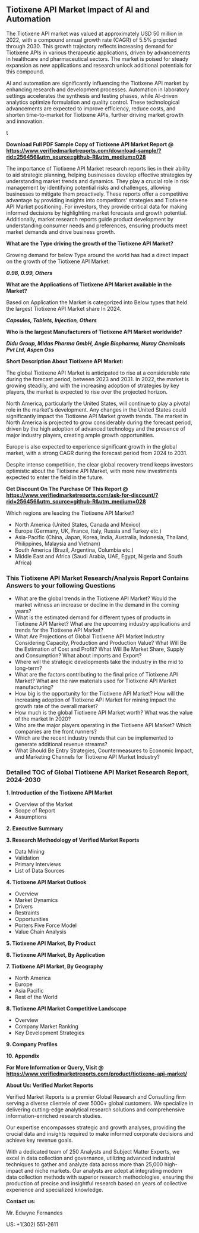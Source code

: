 <h2>Tiotixene API Market Impact of AI and Automation</h2><p>The Tiotixene API market was valued at approximately USD 50 million in 2022, with a compound annual growth rate (CAGR) of 5.5% projected through 2030. This growth trajectory reflects increasing demand for Tiotixene APIs in various therapeutic applications, driven by advancements in healthcare and pharmaceutical sectors. The market is poised for steady expansion as new applications and research unlock additional potentials for this compound.</p><p>AI and automation are significantly influencing the Tiotixene API market by enhancing research and development processes. Automation in laboratory settings accelerates the synthesis and testing phases, while AI-driven analytics optimize formulation and quality control. These technological advancements are expected to improve efficiency, reduce costs, and shorten time-to-market for Tiotixene APIs, further driving market growth and innovation.</p>t</p><p id="" class=""><strong>Download Full PDF Sample Copy of Tiotixene API Market Report @ <a href="https://www.verifiedmarketreports.com/download-sample/?rid=256456&utm_source=github-R&utm_medium=028" target="_blank">https://www.verifiedmarketreports.com/download-sample/?rid=256456&utm_source=github-R&utm_medium=028</a></strong></p><p>The importance of&nbsp;Tiotixene API Market research reports lies in their ability to aid strategic planning, helping businesses develop effective strategies by understanding market trends and dynamics. They play a crucial role in risk management by identifying potential risks and challenges, allowing businesses to mitigate them proactively. These reports offer a competitive advantage by providing insights into competitors' strategies and Tiotixene API Market positioning. For investors, they provide critical data for making informed decisions by highlighting market forecasts and growth potential. Additionally, market research reports guide product development by understanding consumer needs and preferences, ensuring products meet market demands and drive business growth.</p><p><strong>What are the&nbsp;Type driving the growth of the Tiotixene API Market?</strong></p><p id="" class="">Growing demand for below Type around the world has had a direct impact on the growth of the Tiotixene API Market:</p><em><strong>0.98, 0.99, Others</strong></em></p><strong>What are the&nbsp;Applications&nbsp;of Tiotixene API Market available in the Market?</strong></p><p id="" class="">Based on Application the Market is categorized into Below types that held the largest Tiotixene API Market share In 2024.</p><em><strong>Capsules, Tablets, Injection, Others</strong></em></p><strong>Who is the largest Manufacturers of Tiotixene API Market worldwide?</strong></p><p><em><strong>Didu Group, Midas Pharma GmbH, Angle Biopharma, Nuray Chemicals Pvt Ltd, Aspen Oss</strong></em></p><p id="" class=""><strong>Short Description About Tiotixene API Market:</strong></p><p>The global Tiotixene API Market is anticipated to rise at a considerable rate during the forecast period, between 2023 and 2031. In 2022, the market is growing steadily, and with the increasing adoption of strategies by key players, the market is expected to rise over the projected horizon.</p><p>North America, particularly the United States, will continue to play a pivotal role in the market's development. Any changes in the United States could significantly impact the Tiotixene API Market growth trends. The market in North America is projected to grow considerably during the forecast period, driven by the high adoption of advanced technology and the presence of major industry players, creating ample growth opportunities.</p><p>Europe is also expected to experience significant growth in the global market, with a strong CAGR during the forecast period from 2024 to 2031.</p><p>Despite intense competition, the clear global recovery trend keeps investors optimistic about the Tiotixene API Market, with more new investments expected to enter the field in the future.</p><p id="" class=""><strong>Get Discount On The Purchase Of This Report @ <a href="https://www.verifiedmarketreports.com/ask-for-discount/?rid=256456&utm_source=github-R&utm_medium=028" target="_blank">https://www.verifiedmarketreports.com/ask-for-discount/?rid=256456&utm_source=github-R&utm_medium=028</a></strong></p>Which regions are leading the Tiotixene API Market?</p><ul><li>North America (United States, Canada and Mexico)</li><li>Europe (Germany, UK, France, Italy, Russia and Turkey etc.)</li><li>Asia-Pacific (China, Japan, Korea, India, Australia, Indonesia, Thailand, Philippines, Malaysia and Vietnam)</li><li>South America (Brazil, Argentina, Columbia etc.)</li><li>Middle East and Africa (Saudi Arabia, UAE, Egypt, Nigeria and South Africa)</li></ul><h3 id="" class="">This Tiotixene API Market Research/Analysis Report Contains Answers to your following Questions</h3><ul><li>What are the global trends in the Tiotixene API Market? Would the market witness an increase or decline in the demand in the coming years?</li><li>What is the estimated demand for different types of products in Tiotixene API Market? What are the upcoming industry applications and trends for the Tiotixene API Market?</li><li>What Are Projections of Global Tiotixene API Market Industry Considering Capacity, Production and Production Value? What Will Be the Estimation of Cost and Profit? What Will Be Market Share, Supply and Consumption? What about imports and Export?</li><li>Where will the strategic developments take the industry in the mid to long-term?</li><li>What are the factors contributing to the final price of Tiotixene API Market? What are the raw materials used for Tiotixene API Market manufacturing?</li><li>How big is the opportunity for the Tiotixene API Market? How will the increasing adoption of Tiotixene API Market for mining impact the growth rate of the overall market?</li><li>How much is the global Tiotixene API Market worth? What was the value of the market In 2020?</li><li>Who are the major players operating in the Tiotixene API Market? Which companies are the front runners?</li><li>Which are the recent industry trends that can be implemented to generate additional revenue streams?</li><li>What Should Be Entry Strategies, Countermeasures to Economic Impact, and Marketing Channels for Tiotixene API Market Industry?</li></ul><h3 id="" class="">Detailed TOC of Global Tiotixene API Market Research Report, 2024-2030</h3><p id="" class=""><strong>1. Introduction of the Tiotixene API Market</strong></p><ul><li>Overview of the Market</li><li>Scope of Report</li><li>Assumptions</li></ul><p id="" class=""><strong>2. Executive Summary</strong></p><p id="" class=""><strong>3. Research Methodology of Verified Market Reports</strong></p><ul><li>Data Mining</li><li>Validation</li><li>Primary Interviews</li><li>List of Data Sources</li></ul><p id="" class=""><strong>4. Tiotixene API Market Outlook</strong></p><ul><li>Overview</li><li>Market Dynamics</li><li>Drivers</li><li>Restraints</li><li>Opportunities</li><li>Porters Five Force Model</li><li>Value Chain Analysis</li></ul><p id="" class=""><strong>5. Tiotixene API Market, By Product</strong></p><p id="" class=""><strong>6. Tiotixene API Market, By Application</strong></p><p id="" class=""><strong>7. Tiotixene API Market, By Geography</strong></p><ul><li>North America</li><li>Europe</li><li>Asia Pacific</li><li>Rest of the World</li></ul><p id="" class=""><strong>8. Tiotixene API Market Competitive Landscape</strong></p><ul><li>Overview</li><li>Company Market Ranking</li><li>Key Development Strategies</li></ul><p id="" class=""><strong>9. Company Profiles</strong></p><p id="" class=""><strong>10. Appendix</strong></p><p id="" class=""><strong>For More Information or Query, Visit @ <a href="https://www.verifiedmarketreports.com/product/tiotixene-api-market/" target="_blank">https://www.verifiedmarketreports.com/product/tiotixene-api-market/</a></strong></p><p id="" class=""><strong>About Us: Verified Market Reports</strong></p><p id="" class="">Verified Market Reports is a premier Global Research and Consulting firm serving a diverse clientele of over 5000+ global customers. We specialize in delivering cutting-edge analytical research solutions and comprehensive information-enriched research studies.</p><p id="" class="">Our expertise encompasses strategic and growth analyses, providing the crucial data and insights required to make informed corporate decisions and achieve key revenue goals.</p><p id="" class="">With a dedicated team of 250 Analysts and Subject Matter Experts, we excel in data collection and governance, utilizing advanced industrial techniques to gather and analyze data across more than 25,000 high-impact and niche markets. Our analysts are adept at integrating modern data collection methods with superior research methodologies, ensuring the production of precise and insightful research based on years of collective experience and specialized knowledge.</p><p id="" class=""><strong>Contact us:</strong></p><p id="" class="">Mr. Edwyne Fernandes</p><p id="" class="">US: +1(302) 551-2611</p>